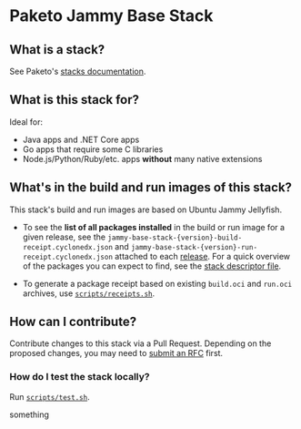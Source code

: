 # Paketo Jammy Base Stack

## What is a stack?
See Paketo's [stacks documentation](https://paketo.io/docs/concepts/stacks/).

## What is this stack for?
Ideal for:
- Java apps and .NET Core apps
- Go apps that require some C libraries
- Node.js/Python/Ruby/etc. apps **without** many native extensions

## What's in the build and run images of this stack?
This stack's build and run images are based on Ubuntu Jammy Jellyfish.

- To see the **list of all packages installed** in the build or run image for a given release,
see the `jammy-base-stack-{version}-build-receipt.cyclonedx.json` and 
`jammy-base-stack-{version}-run-receipt.cyclonedx.json` attached to each
[release](https://github.com/paketo-buildpacks/jammy-base-stack/releases). For a quick overview
of the packages you can expect to find, see the [stack descriptor file](stack/stack.toml).

- To generate a package receipt based on existing `build.oci` and `run.oci` archives, use [`scripts/receipts.sh`](scripts/receipts.sh).

## How can I contribute?
Contribute changes to this stack via a Pull Request. Depending on the proposed changes,
you may need to [submit an RFC](https://github.com/paketo-buildpacks/rfcs) first.

### How do I test the stack locally?
Run [`scripts/test.sh`](scripts/test.sh).


something